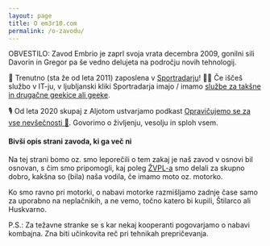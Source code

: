 ```yaml
---
layout: page
title: O em3r10.com
permalink: /o-zavodu/
---
```


OBVESTILO: Zavod Embrio je zaprl svoja vrata decembra 2009, gonilni sili Davorin in Gregor pa še vedno delujeta na področju novih tehnologij.

👷 Trenutno (sta že od leta 2011) zaposlena v [Sportradarju](http://sportradar.com/)! 👩‍💻 Če iščeš službo v IT-ju, v ljubljanski kliki Sportradarja imajo / imamo [službe za takšne in drugačne geekice ali geeke](https://hvalazavseribe.si/sportradar/).

🎙 Od leta 2020 skupaj z Aljotom ustvarjamo podkast [Opravičujemo se za vse nevšečnosti 🐋](https://opravicujemo.se/). Govorimo o življenju, vesolju in sploh vsem. 

#### Bivši opis strani zavoda, ki ga več ni

Na tej strani bomo oz. smo leporečili o tem zakaj je naš zavod v osnovi bil osnovan, s čim smo pripomogli, kaj poleg [ŽVPL-a](http:/www.zvpl.com) smo delali za skupno dobro, kakšna so (bila) naša vodila, če imamo moto oz. motorko.

Ko smo ravno pri motorki, o nabavi motorke razmišljamo zadnje čase samo za uporabno na neplačnikih, a ne vemo, točno katero bi kupili, Štilarco ali Huskvarno.

P.S.: Za težavne stranke se s kar nekaj kooperanti pogovarjamo o nabavi kombajna. Zna biti učinkovita reč pri tehnikah prepričevanja. 